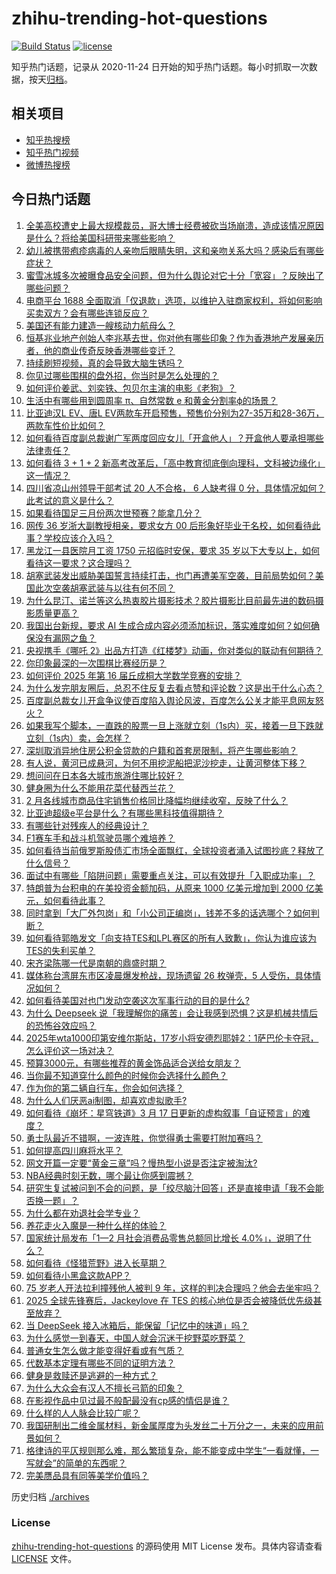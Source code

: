 # zhihu-trending-hot-questions

[![Build Status](https://github.com/justjavac/zhihu-trending-hot-questions/workflows/ci/badge.svg?branch=master)](https://github.com/justjavac/zhihu-trending-hot-questions/actions)
[![license](https://img.shields.io/github/license/justjavac/zhihu-trending-hot-questions)](https://github.com/justjavac/zhihu-trending-hot-questions/blob/master/LICENSE)

知乎热门话题，记录从 2020-11-24
日开始的知乎热门话题。每小时抓取一次数据，按天[归档](./archives)。

## 相关项目

- [知乎热搜榜](https://github.com/justjavac/zhihu-trending-top-search)
- [知乎热门视频](https://github.com/justjavac/zhihu-trending-hot-video)
- [微博热搜榜](https://github.com/justjavac/weibo-trending-hot-search)

## 今日热门话题

<!-- BEGIN -->
<!-- 最后更新时间 Tue Mar 18 2025 10:55:24 GMT+0800 (China Standard Time) -->

1. [全美高校遭史上最大规模裁员，哥大博士经费被砍当场崩溃，造成该情况原因是什么？将给美国科研带来哪些影响？](https://www.zhihu.com/question/15158950086)
1. [幼儿被携带疱疹病毒的人亲吻后眼睛失明，这和亲吻关系大吗？感染后有哪些症状？](https://www.zhihu.com/question/15130519173)
1. [蜜雪冰城多次被曝食品安全问题，但为什么舆论对它十分「宽容」？反映出了哪些问题？](https://www.zhihu.com/question/15177193377)
1. [电商平台 1688 全面取消「仅退款」选项，以维护入驻商家权利，将如何影响买卖双方？会有哪些连锁反应？](https://www.zhihu.com/question/15201542882)
1. [美国还有能力建造一艘核动力航母么？](https://www.zhihu.com/question/655321733)
1. [恒基兆业地产创始人李兆基去世，你对他有哪些印象？作为香港地产发展亲历者，他的商业传奇反映香港哪些变迁？](https://www.zhihu.com/question/15210626328)
1. [持续刷短视频，真的会导致大脑生锈吗？](https://www.zhihu.com/question/12611891042)
1. [你见过哪些围棋的盘外招，你当时是怎么处理的？](https://www.zhihu.com/question/36130952)
1. [如何评价姜武、刘奕铁、包贝尔主演的电影《老狗》？](https://www.zhihu.com/question/14874752775)
1. [生活中有哪些用到圆周率 π、自然常数 e 和黄金分割率ϕ的场景？](https://www.zhihu.com/question/14846881970)
1. [比亚迪汉L EV、唐L EV两款车开启预售，预售价分别为27-35万和28-36万，两款车性价比如何？](https://www.zhihu.com/question/15223105236)
1. [如何看待百度副总裁谢广军两度回应女儿「开盒他人」？开盒他人要承担哪些法律责任？](https://www.zhihu.com/question/15203312512)
1. [如何看待 3 + 1 + 2 新高考改革后，「高中教育彻底倒向理科，文科被边缘化」这一情况？](https://www.zhihu.com/question/15180997737)
1. [四川省凉山州领导干部考试 20 人不合格， 6 人缺考得 0 分，具体情况如何？此考试的意义是什么？](https://www.zhihu.com/question/15153946775)
1. [如果看待国足三月份两次世预赛？能拿几分？](https://www.zhihu.com/question/14953948237)
1. [网传 36 岁浙大副教授相亲，要求女方 00 后形象好毕业于名校，如何看待此事？学校应该介入吗？](https://www.zhihu.com/question/15195695402)
1. [黑龙江一县医院月工资 1750 元招临时安保，要求 35 岁以下大专以上，如何看待这一要求？这合理吗？](https://www.zhihu.com/question/15177426906)
1. [胡塞武装发出威胁美国誓言持续打击，也门再遭美军空袭，目前局势如何？美国此次空袭胡塞武装与以往有何不同？](https://www.zhihu.com/question/15149302115)
1. [为什么昆汀、诺兰等这么热衷胶片摄影技术？胶片摄影比目前最先进的数码摄影质量更高？](https://www.zhihu.com/question/24696635)
1. [我国出台新规，要求 AI 生成合成内容必须添加标识，落实难度如何？如何确保没有漏网之鱼？](https://www.zhihu.com/question/14998934175)
1. [央视携手《哪吒 2》出品方打造《红楼梦》动画，你对类似的联动有何期待？](https://www.zhihu.com/question/14741812503)
1. [你印象最深的一次围棋比赛经历是？](https://www.zhihu.com/question/369864217)
1. [如何评价 2025 年第 16 届丘成桐大学数学竞赛的安排？](https://www.zhihu.com/question/14977588870)
1. [为什么发完朋友圈后，总忍不住反复去看点赞和评论数？这是出于什么心态？](https://www.zhihu.com/question/14350515269)
1. [百度副总裁女儿开盒争议使百度陷入舆论风波，百度怎么公关才能平息网友怒火？](https://www.zhihu.com/question/15216755604)
1. [如果我写个脚本，一直跌的股票一旦上涨就立刻（1s内）买，接着一旦下跌就立刻（1s内）卖，会怎样？](https://www.zhihu.com/question/14788005414)
1. [深圳取消异地住房公积金贷款的户籍和首套房限制，将产生哪些影响？](https://www.zhihu.com/question/15088210528)
1. [有人说，黄河已成悬河，为何不用挖泥船把泥沙挖走，让黄河整体下移？](https://www.zhihu.com/question/12718458871)
1. [想问问在日本各大城市旅游住哪比较好？](https://www.zhihu.com/question/14826529695)
1. [健身圈为什么不能用花菜代替西兰花？](https://www.zhihu.com/question/14768381995)
1. [2 月各线城市商品住宅销售价格同比降幅均继续收窄，反映了什么？](https://www.zhihu.com/question/15156552297)
1. [比亚迪超级e平台是什么？有哪些黑科技值得期待？](https://www.zhihu.com/question/15198264325)
1. [有哪些针对残疾人的经典设计？](https://www.zhihu.com/question/21950633)
1. [F1赛车手和战斗机驾驶员哪个难培养？](https://www.zhihu.com/question/432677690)
1. [如何看待当前俄罗斯股债汇市场全面飘红，全球投资者涌入试图抄底？释放了什么信号？](https://www.zhihu.com/question/14910471703)
1. [面试中有哪些「陷阱问题」需要重点关注，可以有效提升「入职成功率」？](https://www.zhihu.com/question/14325024157)
1. [特朗普为台积电的在美投资金额加码，从原来 1000 亿美元增加到 2000 亿美元，如何看待此事？](https://www.zhihu.com/question/15186836034)
1. [同时拿到「大厂外包岗」和「小公司正编岗」，钱差不多的话选哪个？如何判断？](https://www.zhihu.com/question/14938080031)
1. [如何看待郭皓发文「向支持TES和LPL赛区的所有人致歉」，你认为谁应该为TES的失利买单？](https://www.zhihu.com/question/15212059539)
1. [宋齐梁陈哪一代是南朝的鼎盛时期？](https://www.zhihu.com/question/20378471)
1. [媒体称台湾屏东市区凌晨爆发枪战，现场遗留 26 枚弹壳，5 人受伤，具体情况如何？](https://www.zhihu.com/question/15152283467)
1. [如何看待美国对也门发动空袭这次军事行动的目的是什么?](https://www.zhihu.com/question/15086484162)
1. [为什么 Deepseek 说「我理解你的痛苦」会让我感到恐惧？这是机械共情后的恐怖谷效应吗？](https://www.zhihu.com/question/13321480250)
1. [2025年wta1000印第安维尔斯站，17岁小将安德烈耶娃2：1萨巴伦卡夺冠，怎么评价这一场对决？](https://www.zhihu.com/question/15148789235)
1. [预算3000元，有哪些推荐的黄金饰品适合送给女朋友？](https://www.zhihu.com/question/13128006292)
1. [当你最不知道穿什么颜色的时候你会选择什么颜色？](https://www.zhihu.com/question/10786147095)
1. [作为你的第二辆自行车，你会如何选择？](https://www.zhihu.com/question/14492855199)
1. [为什么人们厌恶ai制图，却喜欢虚拟歌手?](https://www.zhihu.com/question/15050607631)
1. [如何看待《崩坏：星穹铁道》3 月 17 日更新的虚构叙事「自证预言」的难度？](https://www.zhihu.com/question/1884862918866219800)
1. [勇士队最近不错啊，一波连胜，你觉得勇士需要打附加赛吗？](https://www.zhihu.com/question/15089690063)
1. [如何提高四川麻将水平？](https://www.zhihu.com/question/22723033)
1. [网文开篇一定要“黄金三章”吗？慢热型小说是否注定被淘汰?](https://www.zhihu.com/question/1882681773923739000)
1. [NBA经典时刻无数，哪个最让你感到震撼？](https://www.zhihu.com/question/430640896)
1. [研究生复试被问到不会的问题，是「绞尽脑汁回答」还是直接申请「我不会能否换一题」？](https://www.zhihu.com/question/14566617957)
1. [为什么都在劝退社会学专业？](https://www.zhihu.com/question/14915930385)
1. [养花走火入魔是一种什么样的体验？](https://www.zhihu.com/question/57358673)
1. [国家统计局发布「1—2 月社会消费品零售总额同比增长 4.0%」，说明了什么？](https://www.zhihu.com/question/15167749602)
1. [如何看待《怪猎荒野》进入长草期？](https://www.zhihu.com/question/15081636936)
1. [如何看待小黑盒这款APP？](https://www.zhihu.com/question/269342720)
1. [75 岁老人开法拉利撞残他人被判 9 年，这样的判决合理吗？他会去坐牢吗？](https://www.zhihu.com/question/15113302596)
1. [2025 全球先锋赛后，Jackeylove 在 TES 的核心地位是否会被降低优先级甚至放弃？](https://www.zhihu.com/question/15056885943)
1. [当 DeepSeek 接入冰箱后，能保留「记忆中的味道」吗？](https://www.zhihu.com/question/14908799264)
1. [为什么感觉一到春天，中国人就会沉迷于挖野菜吃野菜？](https://www.zhihu.com/question/14603139271)
1. [普通女生怎么做才能变得好看或有气质？](https://www.zhihu.com/question/13965013708)
1. [代数基本定理有哪些不同的证明方法？](https://www.zhihu.com/question/14804642297)
1. [健身是救赎还是逃避的一种方式？](https://www.zhihu.com/question/14817042641)
1. [为什么大众会有汉人不擅长弓箭的印象？](https://www.zhihu.com/question/14988950390)
1. [在影视作品中见过最不般配最没有cp感的情侣是谁？](https://www.zhihu.com/question/264974217)
1. [什么样的人人脉会比较广呢？](https://www.zhihu.com/question/356132852)
1. [我国研制出二维金属材料，新金属厚度为头发丝二十万分之一，未来的应用前景如何？](https://www.zhihu.com/question/14840823230)
1. [格律诗的平仄规则那么难，那么繁琐复杂，能不能变成中学生“一看就懂，一写就会”的简单的东西呢？](https://www.zhihu.com/question/566099303)
1. [完美赝品具有同等美学价值吗？](https://www.zhihu.com/question/14836652905)

<!-- END -->

历史归档 [./archives](./archives)

### License

[zhihu-trending-hot-questions](https://github.com/justjavac/zhihu-trending-hot-questions)
的源码使用 MIT License 发布。具体内容请查看 [LICENSE](./LICENSE) 文件。
